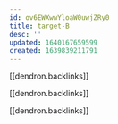 ```yaml
---
id: ov6EWXwwYloaW0uwjZRy0
title: target-B
desc: ''
updated: 1640167659599
created: 1639839211791
---
```


[[dendron.backlinks]]


[[dendron.backlinks]]


[[dendron.backlinks]]
